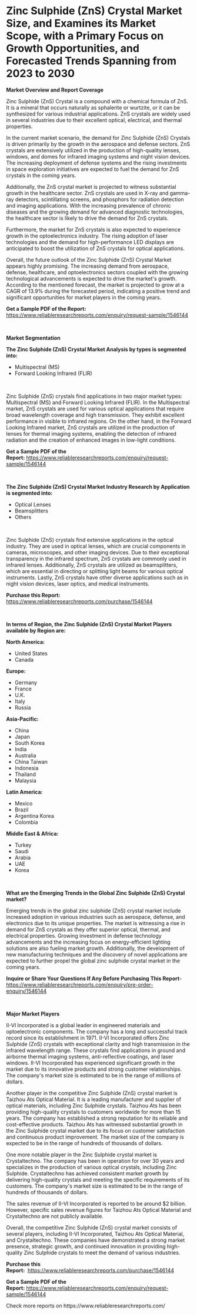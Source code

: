 <p><h1>Zinc Sulphide (ZnS) Crystal Market Size, and Examines its Market Scope, with a Primary Focus on Growth Opportunities, and Forecasted Trends Spanning from 2023 to 2030</h1></p><p><strong>Market Overview and Report Coverage</strong></p>
<p><p>Zinc Sulphide (ZnS) Crystal is a compound with a chemical formula of ZnS. It is a mineral that occurs naturally as sphalerite or wurtzite, or it can be synthesized for various industrial applications. ZnS crystals are widely used in several industries due to their excellent optical, electrical, and thermal properties.</p><p>In the current market scenario, the demand for Zinc Sulphide (ZnS) Crystals is driven primarily by the growth in the aerospace and defense sectors. ZnS crystals are extensively utilized in the production of high-quality lenses, windows, and domes for infrared imaging systems and night vision devices. The increasing deployment of defense systems and the rising investments in space exploration initiatives are expected to fuel the demand for ZnS crystals in the coming years.</p><p>Additionally, the ZnS crystal market is projected to witness substantial growth in the healthcare sector. ZnS crystals are used in X-ray and gamma-ray detectors, scintillating screens, and phosphors for radiation detection and imaging applications. With the increasing prevalence of chronic diseases and the growing demand for advanced diagnostic technologies, the healthcare sector is likely to drive the demand for ZnS crystals.</p><p>Furthermore, the market for ZnS crystals is also expected to experience growth in the optoelectronics industry. The rising adoption of laser technologies and the demand for high-performance LED displays are anticipated to boost the utilization of ZnS crystals for optical applications.</p><p>Overall, the future outlook of the Zinc Sulphide (ZnS) Crystal Market appears highly promising. The increasing demand from aerospace, defense, healthcare, and optoelectronics sectors coupled with the growing technological advancements is expected to drive the market's growth. According to the mentioned forecast, the market is projected to grow at a CAGR of 13.9% during the forecasted period, indicating a positive trend and significant opportunities for market players in the coming years.</p></p>
<p><strong>Get a Sample PDF of the Report:</strong> <a href="https://www.reliableresearchreports.com/enquiry/request-sample/1546144">https://www.reliableresearchreports.com/enquiry/request-sample/1546144</a></p>
<p>&nbsp;</p>
<p><strong>Market Segmentation</strong></p>
<p><strong>The Zinc Sulphide (ZnS) Crystal Market Analysis by types is segmented into:</strong></p>
<p><ul><li>Multispectral (MS)</li><li>Forward Looking Infrared (FLIR)</li></ul></p>
<p>&nbsp;</p>
<p><p>Zinc Sulphide (ZnS) crystals find applications in two major market types: Multispectral (MS) and Forward Looking Infrared (FLIR). In the Multispectral market, ZnS crystals are used for various optical applications that require broad wavelength coverage and high transmission. They exhibit excellent performance in visible to infrared regions. On the other hand, in the Forward Looking Infrared market, ZnS crystals are utilized in the production of lenses for thermal imaging systems, enabling the detection of infrared radiation and the creation of enhanced images in low-light conditions.</p></p>
<p><strong>Get a Sample PDF of the Report:</strong>&nbsp;<a href="https://www.reliableresearchreports.com/enquiry/request-sample/1546144">https://www.reliableresearchreports.com/enquiry/request-sample/1546144</a></p>
<p>&nbsp;</p>
<p><strong>The Zinc Sulphide (ZnS) Crystal Market Industry Research by Application is segmented into:</strong></p>
<p><ul><li>Optical Lenses</li><li>Beamsplitters</li><li>Others</li></ul></p>
<p>&nbsp;</p>
<p><p>Zinc Sulphide (ZnS) crystals find extensive applications in the optical industry. They are used in optical lenses, which are crucial components in cameras, microscopes, and other imaging devices. Due to their exceptional transparency in the infrared spectrum, ZnS crystals are commonly used in infrared lenses. Additionally, ZnS crystals are utilized as beamsplitters, which are essential in directing or splitting light beams for various optical instruments. Lastly, ZnS crystals have other diverse applications such as in night vision devices, laser optics, and medical instruments.</p></p>
<p><strong>Purchase this Report:</strong>&nbsp; <a href="https://www.reliableresearchreports.com/purchase/1546144">https://www.reliableresearchreports.com/purchase/1546144</a></p>
<p>&nbsp;</p>
<p><strong>In terms of Region, the Zinc Sulphide (ZnS) Crystal Market Players available by Region are:</strong></p>
<p>
    <p> <strong> North America: </strong>
        <ul>
            <li>United States</li>
            <li>Canada</li>
        </ul>
        </p> 
    <p> <strong> Europe: </strong>
        <ul>
            <li>Germany</li>
            <li>France</li>
            <li>U.K.</li>
            <li>Italy</li>
            <li>Russia</li>
        </ul>
        </p> 
    <p> <strong> Asia-Pacific: </strong>
        <ul>
            <li>China</li>
            <li>Japan</li>
            <li>South Korea</li>
            <li>India</li>
            <li>Australia</li>
            <li>China Taiwan</li>
            <li>Indonesia</li>
            <li>Thailand</li>
            <li>Malaysia</li>
        </ul>
        </p> 
    <p> <strong> Latin America: </strong>
        <ul>
            <li>Mexico</li>
            <li>Brazil</li>
            <li>Argentina Korea</li>
            <li>Colombia</li>
        </ul>
        </p> 
    <p> <strong> Middle East & Africa: </strong>
        <ul>
            <li>Turkey</li>
            <li>Saudi</li>
            <li>Arabia</li>
            <li>UAE</li>
            <li>Korea</li>
        </ul>
    </p>
    </p>
<p>&nbsp;</p>
<p><strong>What are the Emerging Trends in the Global Zinc Sulphide (ZnS) Crystal market?</strong></p>
<p><p>Emerging trends in the global zinc sulphide (ZnS) crystal market include increased adoption in various industries such as aerospace, defense, and electronics due to its unique properties. The market is witnessing a rise in demand for ZnS crystals as they offer superior optical, thermal, and electrical properties. Growing investment in defense technology advancements and the increasing focus on energy-efficient lighting solutions are also fueling market growth. Additionally, the development of new manufacturing techniques and the discovery of novel applications are expected to further propel the global zinc sulphide crystal market in the coming years.</p></p>
<p><strong>Inquire or Share Your Questions If Any Before Purchasing This Report</strong>- <a href="https://www.reliableresearchreports.com/enquiry/pre-order-enquiry/1546144">https://www.reliableresearchreports.com/enquiry/pre-order-enquiry/1546144</a></p>
<p>&nbsp;</p>
<p><strong>Major Market Players</strong></p>
<p><p>II-VI Incorporated is a global leader in engineered materials and optoelectronic components. The company has a long and successful track record since its establishment in 1971. II-VI Incorporated offers Zinc Sulphide (ZnS) crystals with exceptional clarity and high transmission in the infrared wavelength range. These crystals find applications in ground and airborne thermal imaging systems, anti-reflective coatings, and laser windows. II-VI Incorporated has experienced significant growth in the market due to its innovative products and strong customer relationships. The company's market size is estimated to be in the range of millions of dollars.</p><p>Another player in the competitive Zinc Sulphide (ZnS) crystal market is Taizhou Ats Optical Material. It is a leading manufacturer and supplier of optical materials, including Zinc Sulphide crystals. Taizhou Ats has been providing high-quality crystals to customers worldwide for more than 15 years. The company has established a strong reputation for its reliable and cost-effective products. Taizhou Ats has witnessed substantial growth in the Zinc Sulphide crystal market due to its focus on customer satisfaction and continuous product improvement. The market size of the company is expected to be in the range of hundreds of thousands of dollars.</p><p>One more notable player in the Zinc Sulphide crystal market is Crystaltechno. The company has been in operation for over 30 years and specializes in the production of various optical crystals, including Zinc Sulphide. Crystaltechno has achieved consistent market growth by delivering high-quality crystals and meeting the specific requirements of its customers. The company's market size is estimated to be in the range of hundreds of thousands of dollars.</p><p>The sales revenue of II-VI Incorporated is reported to be around $2 billion. However, specific sales revenue figures for Taizhou Ats Optical Material and Crystaltechno are not publicly available.</p><p>Overall, the competitive Zinc Sulphide (ZnS) crystal market consists of several players, including II-VI Incorporated, Taizhou Ats Optical Material, and Crystaltechno. These companies have demonstrated a strong market presence, strategic growth, and continued innovation in providing high-quality Zinc Sulphide crystals to meet the demand of various industries.</p></p>
<p><strong>Purchase this Report:</strong>&nbsp;&nbsp;<a href="https://www.reliableresearchreports.com/purchase/1546144">https://www.reliableresearchreports.com/purchase/1546144</a></p>
<p></p>
<p><strong>Get a Sample PDF of the Report:</strong>&nbsp;<a href="https://www.reliableresearchreports.com/enquiry/request-sample/1546144">https://www.reliableresearchreports.com/enquiry/request-sample/1546144</a></p>
<p>Check more reports on https://www.reliableresearchreports.com/</p>
